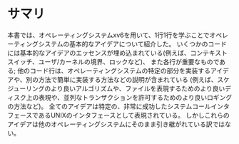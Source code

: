 サマリ
=====

本書では、オペレーティングシステムxv6を用いて、1行1行を学ぶことでオペレーティングシステムの基本的なアイデアについて紹介した。
いくつかのコードには基本的なアイデアのエッセンスが埋め込まれている(例えば、コンテキストスイッチ、ユーザ/カーネルの境界、ロックなど)、
また各行が重要なものである; 他のコード行は、オペレーティングシステムの特定の部分を実装するアイデアや、別の方法で簡単に実装する方法などの説明が含まれている
(例えば、スケジューリングのより良いアルゴリズムや、ファイルを表現するためのより良いディスク上の表現や、並列なトランザクションを許可するためのより良いロギングの方法など)。
全てのアイデアは特定の、非常に成功したシステムコールインタフェースであるUNIXのインタフェースとして表現されている。
しかしこれらのアイデアは他のオペレーティングシステムにそのまま引き継がれている訳ではない。
